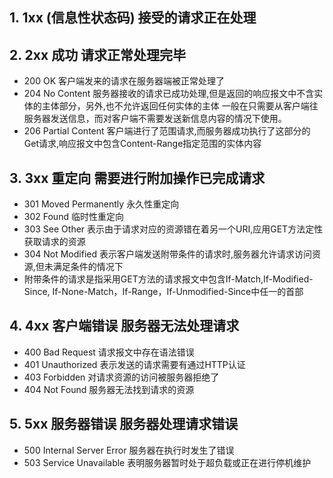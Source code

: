 ## 1. 1xx (信息性状态码)  接受的请求正在处理
## 2. 2xx 成功           请求正常处理完毕
- 200 OK 客户端发来的请求在服务器端被正常处理了
- 204 No Content 服务器接收的请求已成功处理,但是返回的响应报文中不含实体的主体部分，另外,也不允许返回任何实体的主体
一般在只需要从客户端往服务器发送信息，而对客户端不需要发送新信息内容的情况下使用。
- 206 Partial Content 客户端进行了范围请求,而服务器成功执行了这部分的Get请求,响应报文中包含Content-Range指定范围的实体内容

## 3. 3xx 重定向         需要进行附加操作已完成请求
- 301 Moved Permanently 永久性重定向
- 302 Found 临时性重定向
- 303 See Other 表示由于请求对应的资源错在着另一个URI,应用GET方法定性获取请求的资源
- 304 Not Modified 表示客户端发送附带条件的请求时,服务器允许请求访问资源,但未满足条件的情况下
- 附带条件的请求是指采用GET方法的请求报文中包含If-Match,If-Modified-Since, If-None-Match，If-Range，If-Unmodified-Since中任一的首部

## 4. 4xx 客户端错误      服务器无法处理请求
- 400 Bad Request 请求报文中存在语法错误
- 401 Unauthorized 表示发送的请求需要有通过HTTP认证
- 403 Forbidden 对请求资源的访问被服务器拒绝了
- 404 Not Found 服务器无法找到请求的资源

## 5. 5xx 服务器错误      服务器处理请求错误
- 500 Internal Server Error 服务器在执行时发生了错误
- 503 Service Unavailable 表明服务器暂时处于超负载或正在进行停机维护